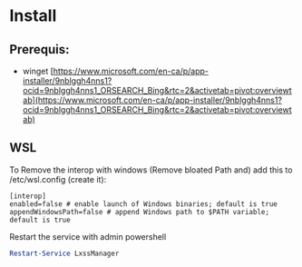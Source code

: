 # Install

## Prerequis:

- winget [https://www.microsoft.com/en-ca/p/app-installer/9nblggh4nns1?ocid=9nblggh4nns1_ORSEARCH_Bing&rtc=2&activetab=pivot:overviewtab](https://www.microsoft.com/en-ca/p/app-installer/9nblggh4nns1?ocid=9nblggh4nns1_ORSEARCH_Bing&rtc=2&activetab=pivot:overviewtab)


## WSL

To Remove the interop with windows (Remove bloated Path and) add this to /etc/wsl.config (create it):

```text
[interop]
enabled=false # enable launch of Windows binaries; default is true
appendWindowsPath=false # append Windows path to $PATH variable; default is true
```

Restart the service with admin powershell
```powershell
Restart-Service LxssManager
```
